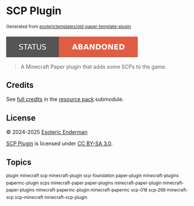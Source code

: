 # SCP Plugin

<sup>Generated from <a href="https://github.com/esoterictemplates/old-paper-template-plugin">esoterictemplates/old-paper-template-plugin</a></sup>

[![Project Status: Abandoned](./assets/images/badges/status.svg)](./)

> A Minecraft Paper plugin that adds some SCPs to the game.

## Credits

See [full credits](https://github.com/esotericenderman/scp-resource-pack/tree/main?tab=readme-ov-file#credits) in the [resource pack](https://github.com/esotericenderman/scp-resource-pack) submodule.

## License

&copy; 2024-2025 [Esoteric Enderman](https://enderman.dev)

[SCP Plugin](./) is licensed under [CC BY-SA 3.0](./LICENSE).

## Topics

<sup>plugin minecraft scp minecraft-plugin scp-foundation paper-plugin minecraft-plugins papermc-plugin scps minecraft-paper paper-plugins minecraft-paper-plugin minecraft-paper-plugins minecraft-papermc-plugin minecraft-papermc scp-018 scp-268 minecraft-scp scp-minecraft minecraft-scp-plugin</sup>
